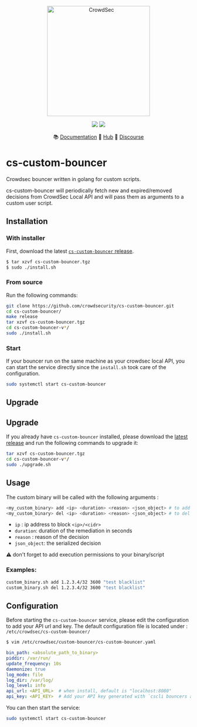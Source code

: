 <p align="center">
<img src="https://github.com/crowdsecurity/cs-custom-bouncer/raw/main/docs/assets/crowdsec_custom_logo.png" alt="CrowdSec" title="CrowdSec" width="280" height="300" />
</p>
<p align="center">
<img src="https://img.shields.io/badge/build-pass-green">
<img src="https://img.shields.io/badge/tests-pass-green">
</p>
<p align="center">
&#x1F4DA; <a href="#installation/">Documentation</a>
&#x1F4A0; <a href="https://hub.crowdsec.net">Hub</a>
&#128172; <a href="https://discourse.crowdsec.net">Discourse </a>
</p>


# cs-custom-bouncer
Crowdsec bouncer written in golang for custom scripts.

cs-custom-bouncer will periodically fetch new and expired/removed decisions from CrowdSec Local API and will pass them as arguments to a custom user script.

## Installation

### With installer

First, download the latest [`cs-custom-bouncer` release](https://github.com/crowdsecurity/cs-custom-bouncer/releases).

```sh
$ tar xzvf cs-custom-bouncer.tgz
$ sudo ./install.sh
```

### From source

Run the following commands:

```bash
git clone https://github.com/crowdsecurity/cs-custom-bouncer.git
cd cs-custom-bouncer/
make release
tar xzvf cs-custom-bouncer.tgz
cd cs-custom-bouncer-v*/
sudo ./install.sh
```

### Start

If your bouncer run on the same machine as your crowdsec local API, you can start the service directly since the `install.sh` took care of the configuration.
```sh
sudo systemctl start cs-custom-bouncer
```

## Upgrade

## Upgrade

If you already have `cs-custom-bouncer` installed, please download the [latest release](https://github.com/crowdsecurity/cs-custom-bouncer/releases) and run the following commands to upgrade it:

```bash
tar xzvf cs-custom-bouncer.tgz
cd cs-custom-bouncer-v*/
sudo ./upgrade.sh
```

## Usage

The custom binary will be called with the following arguments :

```bash
<my_custom_binary> add <ip> <duration> <reason> <json_object> # to add an IP address
<my_custom_binary> del <ip> <duration> <reason> <json_object> # to del an IP address
```

- `ip` : ip address to block `<ip>/<cidr>`
- `duration`: duration of the remediation in seconds
- `reason` : reason of the decision
- `json_object`: the serialized decision

:warning: don't forget to add execution permissions to your binary/script

### Examples:

```bash
custom_binary.sh add 1.2.3.4/32 3600 "test blacklist"
custom_binary.sh del 1.2.3.4/32 3600 "test blacklist"
```

## Configuration

Before starting the `cs-custom-bouncer` service, please edit the configuration to add your API url and key.
The default configuration file is located under : `/etc/crowdsec/cs-custom-bouncer/`

```sh
$ vim /etc/crowdsec/custom-bouncer/cs-custom-bouncer.yaml
```

```yaml
bin_path: <absolute_path_to_binary>
piddir: /var/run/
update_frequency: 10s
daemonize: true
log_mode: file
log_dir: /var/log/
log_level: info
api_url: <API_URL>  # when install, default is "localhost:8080"
api_key: <API_KEY>  # Add your API key generated with `cscli bouncers add --name <bouncer_name>`
```

You can then start the service:

```sh
sudo systemctl start cs-custom-bouncer
```
